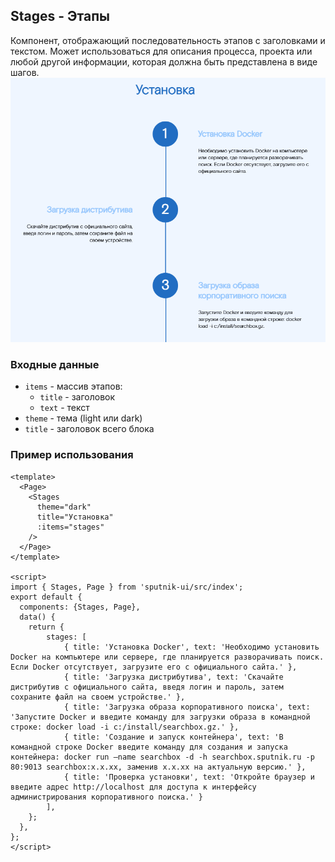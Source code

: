 ## Stages - Этапы  
Компонент, отображающий последовательность этапов с заголовками и текстом. Может использоваться для описания процесса, проекта или любой другой информации, которая должна быть представлена в виде шагов.
![alt text](docs-images/stages.png)

### Входные данные
* `items` - массив этапов:
  * `title` - заголовок
  * `text` - текст
* `theme` - тема (light или dark)
* `title` - заголовок всего блока

### Пример использования
```
<template>
  <Page>
    <Stages 
      theme="dark"
      title="Установка"
      :items="stages"
    />
  </Page>
</template>

<script>
import { Stages, Page } from 'sputnik-ui/src/index';
export default {
  components: {Stages, Page},
  data() {
    return {
        stages: [  
            { title: 'Установка Docker', text: 'Необходимо установить Docker на компьютере или сервере, где планируется разворачивать поиск. Если Docker отсутствует, загрузите его с официального сайта.' },  
            { title: 'Загрузка дистрибутива', text: 'Скачайте дистрибутив с официального сайта, введя логин и пароль, затем сохраните файл на своем устройстве.' },  
            { title: 'Загрузка образа корпоративного поиска', text: 'Запустите Docker и введите команду для загрузки образа в командной строке: docker load -i c:/install/searchbox.gz.' },  
            { title: 'Создание и запуск контейнера', text: 'В командной строке Docker введите команду для создания и запуска контейнера: docker run —name searchbox -d -h searchbox.sputnik.ru -p 80:9013 searchbox:x.x.xx, заменив x.x.xx на актуальную версию.' },  
            { title: 'Проверка установки', text: 'Откройте браузер и введите адрес http://localhost для доступа к интерфейсу администрирования корпоративного поиска.' }  
        ],  
    };
  },
};
</script>
```